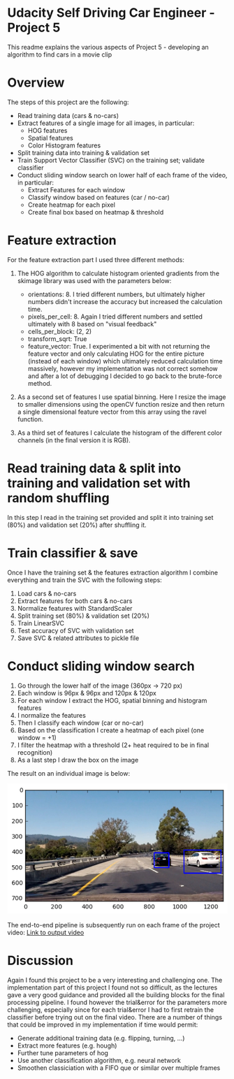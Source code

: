 # Udacity Self Driving Car Engineer - Project 5

This readme explains the various aspects of Project 5 - developing an algorithm to find cars in a movie clip

# Overview
The steps of this project are the following: 
- Read training data (cars & no-cars)
- Extract features of a single image for all images, in particular:
	- HOG features
    - Spatial features
    - Color Histogram features
- Split training data into training & validation set
- Train Support Vector Classifier (SVC) on the training set; validate classifier
- Conduct sliding window search on lower half of each frame of the video, in particular:
	- Extract Features for each window
    - Classify window based on features (car / no-car)
    - Create heatmap for each pixel
    - Create final box based on heatmap & threshold

# Feature extraction
For the feature extraction part I used three different methods:
1. The HOG algorithm to calculate histogram oriented gradients from the skimage library was used with the parameters below:
	- orientations: 8. I tried different numbers, but ultimately higher numbers didn't increase the accuracy but increased the calculation time.
	- pixels_per_cell: 8. Again I tried different numbers and settled ultimately with 8 based on "visual feedback"
	- cells_per_block: (2, 2) 
	- transform_sqrt: True 
	- feature_vector: True. I experimented a bit with not returning the feature vector and only calculating HOG for the entire picture (instead of each window) which ultimately reduced calculation time massively, however my implementation was not correct somehow and after a lot of debugging I decided to go back to the brute-force method.

2. As a second set of features I use spatial binning. Here I resize the image to smaller dimensions using the openCV function resize and then return a single dimensional feature vector from this array using the ravel function. 

3. As a third set of features I calculate the histogram of the different color channels (in the final version it is RGB).

# Read training data & split into training and validation set with random shuffling
In this step I read in the training set provided and split it into training set (80%) and validation set (20%) after shuffling it. 

# Train classifier & save
Once I have the training set & the features extraction algorithm I combine everything and train the SVC with the following steps:
1. Load cars & no-cars
2. Extract features for both cars & no-cars
3. Normalize features with StandardScaler
4. Split training set (80%) & validation set (20%)
5. Train LinearSVC
6. Test accuracy of SVC with validation set
7. Save SVC & related attributes to pickle file

# Conduct sliding window search
1. Go through the lower half of the image (360px -> 720 px)
2. Each window is 96px & 96px and 120px & 120px
3. For each window I extract the HOG, spatial binning and histogram features
4. I normalize the features
5. Then I classify each window (car or no-car)
6. Based on the classification I create a heatmap of each pixel (one window = +1)
7. I filter the heatmap with a threshold (2+ heat required to be in final recognition)
8. As a last step I draw the box on the image

The result on an individual image is below:

![Sliding window on single image](https://github.com/adirery/CarND---Project-5/blob/master/SVC_Example.png)

The end-to-end pipeline is subsequently run on each frame of the project video:
[Link to output video](https://github.com/adirery/CarND---Project-5/blob/master/project_output.mp4)


# Discussion
Again I found this project to be a very interesting and challenging one. The implementation part of this project I found not so difficult, as the lectures gave a very good guidance and provided all the building blocks for the final processing pipeline. I found however the trial&error for the parameters more challenging, especially since for each trial&error I had to first retrain the classifier before trying out on the final video. There are a number of things that could be improved in my implementation if time would permit:
- Generate additional training data (e.g. flipping, turning, ...) 
- Extract more features (e.g. hough)
- Further tune parameters of hog
- Use another classification algorithm, e.g. neural network
- Smoothen classiciation with a FIFO que or similar over multiple frames
